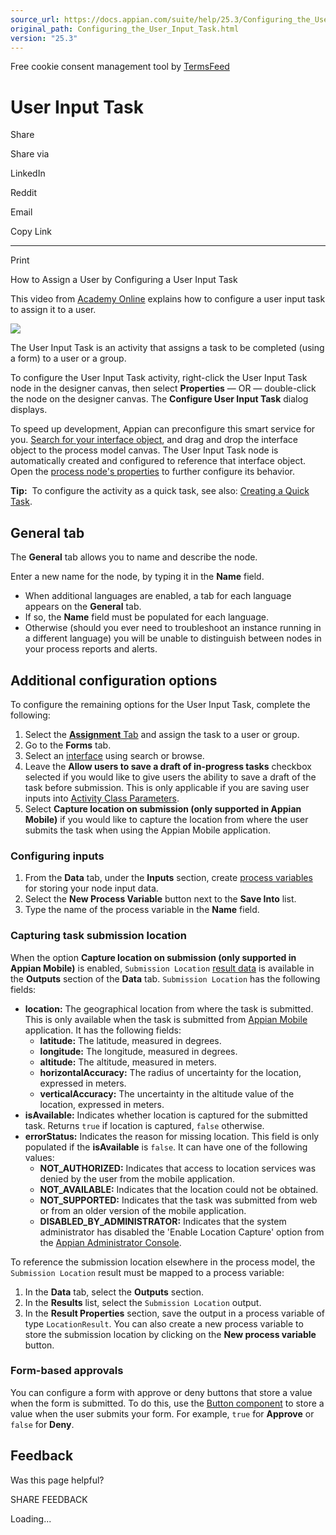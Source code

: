 ```yaml
---
source_url: https://docs.appian.com/suite/help/25.3/Configuring_the_User_Input_Task.html
original_path: Configuring_the_User_Input_Task.html
version: "25.3"
---
```


Free cookie consent management tool by [TermsFeed](https://www.termsfeed.com/)

# User Input Task

Share

Share via

LinkedIn

Reddit

Email

Copy Link

* * *

Print

How to Assign a User by Configuring a User Input Task

This video from [Academy Online](https://academy.appian.com/) explains how to configure a user input task to assign it to a user.

![](images/Smart_Service_Icons/User_Input_Task.png)

The User Input Task is an activity that assigns a task to be completed (using a form) to a user or a group.

To configure the User Input Task activity, right-click the User Input Task node in the designer canvas, then select **Properties** — OR — double-click the node on the designer canvas. The **Configure User Input Task** dialog displays.

To speed up development, Appian can preconfigure this smart service for you. [Search for your interface object](process-model-object.html#search), and drag and drop the interface object to the process model canvas. The User Input Task node is automatically created and configured to reference that interface object. Open the [process node's properties](Process_Node_and_Smart_Service_Properties.html) to further configure its behavior.

**Tip:**  To configure the activity as a quick task, see also: [Creating a Quick Task](Process_Model_Recipes.html#creating-a-quick-task).

## General tab

The **General** tab allows you to name and describe the node.

Enter a new name for the node, by typing it in the **Name** field.

-   When additional languages are enabled, a tab for each language appears on the **General** tab.
-   If so, the **Name** field must be populated for each language.
-   Otherwise (should you ever need to troubleshoot an instance running in a different language) you will be unable to distinguish between nodes in your process reports and alerts.

## Additional configuration options

To configure the remaining options for the User Input Task, complete the following:

1.  Select the [**Assignment** Tab](Process_Node_and_Smart_Service_Properties.html#assignment-tab) and assign the task to a user or group.
2.  Go to the **Forms** tab.
3.  Select an [interface](interface_object.html) using search or browse.
4.  Leave the **Allow users to save a draft of in-progress tasks** checkbox selected if you would like to give users the ability to save a draft of the task before submission. This is only applicable if you are saving user inputs into [Activity Class Parameters](Process_and_Report_Data.html#activity-class-parameters).
5.  Select **Capture location on submission (only supported in Appian Mobile)** if you would like to capture the location from where the user submits the task when using the Appian Mobile application.

### Configuring inputs

1.  From the **Data** tab, under the **Inputs** section, create [process variables](process-model-object.html#variables-tab) for storing your node input data.
2.  Select the **New Process Variable** button next to the **Save Into** list.
3.  Type the name of the process variable in the **Name** field.

### Capturing task submission location

When the option **Capture location on submission (only supported in Appian Mobile)** is enabled, `Submission Location` [result data](Process_Node_and_Smart_Service_Properties.html#results) is available in the **Outputs** section of the **Data** tab. `Submission Location` has the following fields:

-   **location:** The geographical location from where the task is submitted. This is only available when the task is submitted from [Appian Mobile](Appian_for_Mobile_Devices.html) application. It has the following fields:
    -   **latitude:** The latitude, measured in degrees.
    -   **longitude:** The longitude, measured in degrees.
    -   **altitude:** The altitude, measured in meters.
    -   **horizontalAccuracy:** The radius of uncertainty for the location, expressed in meters.
    -   **verticalAccuracy:** The uncertainty in the altitude value of the location, expressed in meters.
-   **isAvailable:** Indicates whether location is captured for the submitted task. Returns `true` if location is captured, `false` otherwise.
-   **errorStatus:** Indicates the reason for missing location. This field is only populated if the **isAvailable** is `false`. It can have one of the following values:
    -   **NOT\_AUTHORIZED:** Indicates that access to location services was denied by the user from the mobile application.
    -   **NOT\_AVAILABLE:** Indicates that the location could not be obtained.
    -   **NOT\_SUPPORTED:** Indicates that the task was submitted from web or from an older version of the mobile application.
    -   **DISABLED\_BY\_ADMINISTRATOR:** Indicates that the system administrator has disabled the 'Enable Location Capture' option from the [Appian Administrator Console](Appian_Administration_Console.html#mobile).

To reference the submission location elsewhere in the process model, the `Submission Location` result must be mapped to a process variable:

1.  In the **Data** tab, select the **Outputs** section.
2.  In the **Results** list, select the `Submission Location` output.
3.  In the **Result Properties** section, save the output in a process variable of type `LocationResult`. You can also create a new process variable to store the submission location by clicking on the **New process variable** button.

### Form-based approvals

You can configure a form with approve or deny buttons that store a value when the form is submitted. To do this, use the [Button component](Button_Component.html) to store a value when the user submits your form. For example, `true` for **Approve** or `false` for **Deny**.

## Feedback

Was this page helpful?

SHARE FEEDBACK

Loading...